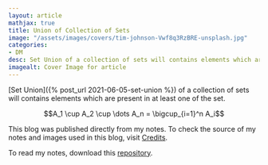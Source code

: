 ```yaml
---
layout: article
mathjax: true
title: Union of Collection of Sets
image: "/assets/images/covers/tim-johnson-Vwf8q3RzBRE-unsplash.jpg"
categories:
- DM
desc: Set Union of a collection of sets will contains elements which are present in at least one of the set. 
imagealt: Cover Image for article
---
```


[Set Union]({% post_url 2021-06-05-set-union %}) of a collection of sets will contains elements which are present in at least one of the set.

$$A_1 \cup A_2 \cup \dots A_n = \bigcup_{i=1}^n A_i$$





















































































































































































































































































































































































































This blog was published directly from my notes.
To check the source of my notes and images used in this blog, visit <a href="/credits.html" target="_blank">Credits</a>.

To read my notes, download this <a href="https://github.com/bovem/CS" target="blank">repository</a>.
